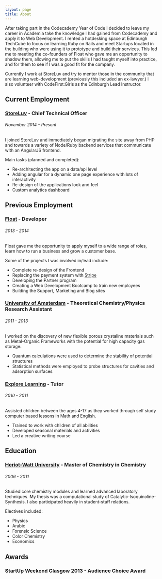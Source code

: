 ```yaml
---
layout: page
title: About
---
```


After taking part in the Codecademy Year of Code I decided to leave my career in Academia take the knowledge I had gained from Codecademy and apply it to Web Development. I rented a hotdesking space at Edinburgh TechCube to focus on learning Ruby on Rails and meet Startups located in the building who were using it to prototype and build their services. This led me to meeting the co-founders of Float who gave me an opportunity to shadow them, allowing me to put the skills I had taught myself into practice, and for them to see if I was a good fit for the company.

Currently I work at StoreLuv and try to mentor those in the community that are learning web-development (previously this included an ex-lawyer.) I also volunteer with CodeFirst:Girls as the Edinburgh Lead Instructor.

## Current Employment 

### [StoreLuv](http://www.storeluv.com/) - Chief Technical Officer

###### November 2014 - Present

I joined StoreLuv and immediately began migrating the site away from PHP and towards a variety of Node/Ruby backend services that communicate with an AngularJS frontend.

Main tasks (planned and completed):

* Re-architecting the app on a data/api level
* Adding angular for a dynamic one page experience with lots of interactivity
* Re-design of the applications look and feel
* Custom analytics dashboard

## Previous Employment

### [Float](http://floatapp.com) - Developer

###### 2013 - 2014

Float gave me the opportunity to apply myself to a wide range of roles, learn how to run a business and grow a customer base.

Some of the projects I was involved in/lead include:

* Complete re-design of the Frontend
* Replacing the payment system with [Stripe](http://www.stripe.com)
* Developing the Partner program 
* Creating a Web Development Bootcamp to train new employees
* Building the Support, Marketing and Blog sites

### [University of Amsterdam](http://www.uva.nl/en/home) - Theoretical Chemistry/Physics Research Assistant

###### 2011 - 2013

I worked on the discovery of new flexible porous crystaline materials such as Metal-Organic Frameworks with the potential for high capacity gas storage.

* Quantum calculations were used to determine the stability of potential structures
* Statistical methods were employed to probe structures for cavities and adsorption surfaces

### [Explore Learning](http://www.explorelearning.co.uk/) - Tutor

###### 2010 - 2011

Assisted children between the ages 4-17 as they worked through self study computer based lessons in Math and English.

* Trained to work with children of all abilities
* Developed seasonal materials and activities
* Led a creative writing course 

## Education

### [Heriot-Watt University](http://www.hw.ac.uk/) - Master of Chemistry in Chemistry

###### 2006 - 2011

Studied core chemistry modules and learned advanced laboratory techniques. My thesis was a computational study of Catalytic-Isoquinoline-Synthesis. I also participated heavily in student-staff relations.

Electives included:

* Physics
* Arabic
* Forensic Science
* Color Chemistry
* Economics


## Awards

### StartUp Weekend Glasgow 2013 - Audience Choice Award



